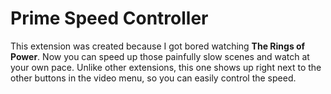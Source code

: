 # Prime Speed Controller

This extension was created because I got bored watching **The Rings of Power**. Now you can speed up those painfully slow scenes and watch at your own pace. Unlike other extensions, this one shows up right next to the other buttons in the video menu, so you can easily control the speed.
